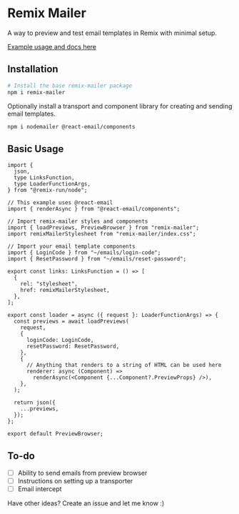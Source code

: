# Remix Mailer

A way to preview and test email templates in Remix with minimal setup.

[Example usage and docs here](https://remix-mailer.gregermendle.com)

## Installation

```bash
# Install the base remix-mailer package
npm i remix-mailer
```

Optionally install a transport and component library for creating and sending email templates.

```bash
npm i nodemailer @react-email/components
```

## Basic Usage

```tsx
import {
  json,
  type LinksFunction,
  type LoaderFunctionArgs,
} from "@remix-run/node";

// This example uses @react-email
import { renderAsync } from "@react-email/components";

// Import remix-mailer styles and components
import { loadPreviews, PreviewBrowser } from "remix-mailer";
import remixMailerStylesheet from "remix-mailer/index.css";

// Import your email template components
import { LoginCode } from "~/emails/login-code";
import { ResetPassword } from "~/emails/reset-password";

export const links: LinksFunction = () => [
  {
    rel: "stylesheet",
    href: remixMailerStylesheet,
  },
];

export const loader = async ({ request }: LoaderFunctionArgs) => {
  const previews = await loadPreviews(
    request,
    {
      loginCode: LoginCode,
      resetPassword: ResetPassword,
    },
    {
      // Anything that renders to a string of HTML can be used here
      renderer: async (Component) =>
        renderAsync(<Component {...Component?.PreviewProps} />),
    },
  );

  return json({
    ...previews,
  });
};

export default PreviewBrowser;
```

## To-do

- [ ] Ability to send emails from preview browser
- [ ] Instructions on setting up a transporter
- [ ] Email intercept

Have other ideas? Create an issue and let me know :)
